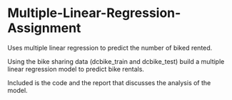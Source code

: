 # Multiple-Linear-Regression-Assignment
Uses multiple linear regression to predict the number of biked rented.

Using the bike sharing data (dcbike_train and dcbike_test) build a multiple linear regression model to predict bike rentals.

Included is the code and the report that discusses the analysis of the model.
